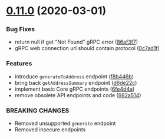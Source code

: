 # [0.11.0](https://github.com/dashevo/dapi-client/compare/v0.8.0...v0.11.0) (2020-03-01)

### Bug Fixes

* return null if get "Not Found" gRPC error ([86af3f7](https://github.com/dashevo/dapi-client/commit/86af3f78d26e45dbe9ae1d49b6c215f5af9d0cba))
* gRPC web connection url should contain protocol ([0c7ad1f](https://github.com/dashevo/dapi-client/commit/0c7ad1f13ac1ec75a319c97514f19671f48c2b66))


### Features

* introduce `generateToAddress` endpoint ([f8b446b](https://github.com/dashevo/dapi-client/commit/f8b446ba41b0794b2d2007b0ad79e29f4a561b8e))
* bring back `getAddressSummary` endpoint ([d6de22c](https://github.com/dashevo/dapi-client/commit/d6de22cf8cbeb0ac7bb55ec5ae9e09f9900e3028))
* implement basic Core gRPC endpoints ([6fe4d4a](https://github.com/dashevo/dapi-client/commit/6fe4d4a79bce750210672ee7f2df9cc14d4437fd))
* remove obsolete API endpoints and code ([982a514](https://github.com/dashevo/dapi-client/commit/982a51437b94b3cb6ae0ba1b9031daef0a468940))

### BREAKING CHANGES

* Removed unsupported `generate` endpoint
* Removed insecure endpoints
